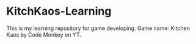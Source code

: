 # KitchKaos-Learning
This is my learning repository for game developing. Game name: Kitchen Kaos by Code Monkey on YT.
